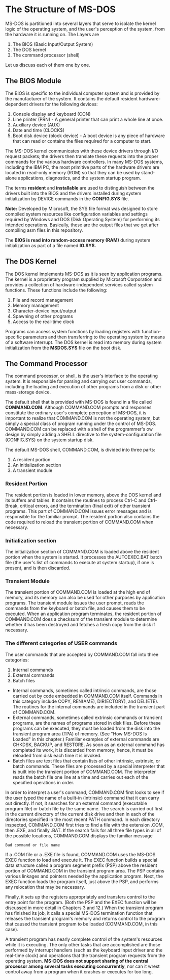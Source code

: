 # The Structure of MS-DOS
MS-DOS is partitioned into several layers that serve to isolate the kernel logic of the operating system, and the user's perception of the system, from the hardware it is running on. 
The Layers are
1. The BIOS (Basic Input/Output System)
2. The DOS kernel
3. The command processor (shell)

Let us discuss each of them one by one.
## The BIOS Module
The BIOS is specific to the individual computer system and is provided by the manufacturer of the system. It contains the default resident hardware-dependent drivers for the following devices:
1. Console display and keyboard (CON)
2. Line printer (PRN) - A general printer that can print a whole line at once. 
3. Auxiliary device (AUX)
4. Date and time (CLOCK$)
5. Boot disk device (block device) - A boot device is any piece of hardware that can read or contains the files required for a computer to start.

The MS-DOS kernel communicates with these device drivers through I/O request packets; the drivers then translate these requests into the proper commands for the various hardware controllers. In many MS-DOS systems, including the IBM PC, the most primitive parts of the hardware drivers are located in read-only memory (ROM) so that they can be used by stand-alone applications, diagnostics, and the system startup program.

The terms **resident** and **installable** are used to distinguish between the drivers built into the BIOS and the drivers installed during system initialization by DEVICE commands in the **CONFIG.SYS** file. 

**Note:**
Developed by Microsoft, the SYS file format was designed to store compiled system resources like configuration variables and settings required by Windows and DOS (Disk Operating System) for performing its intended operations. Basically, these are the output files that we get after compiling asm files in this repository.

The **BIOS is read into random-access memory (RAM)** during system initialization as part of a file named **IO.SYS.** 

## The DOS Kernel
The DOS kernel implements MS-DOS as it is seen by application programs. The kernel is a proprietary program supplied by Microsoft Corporation and provides a collection of hardware-independent services called system functions. These functions include the following:
1. File and record management
2. Memory management
3. Character-device input/output
4. Spawning of other programs
5. Access to the real-time clock

Programs can access system functions by loading registers with function-specific parameters and then transferring to the operating system by means of a software interrupt. The DOS kernel is read into memory during system initialization from the **MSDOS.SYS** file on the boot disk.
## The Command Processor

The command processor, or shell, is the user's interface to the operating system. It is responsible for parsing and carrying out user commands, including the loading and execution of other programs from a disk or other mass-storage device.


The default shell that is provided with MS-DOS is found in a file called **COMMAND.COM**. Although COMMAND.COM prompts and responses constitute the ordinary user's complete perception of MS-DOS, it is important to realize that COMMAND.COM is not the operating system, but simply a special class of program running under the control of MS-DOS. COMMAND.COM can be replaced with a shell of the programmer's ow design by simply adding a SHELL directive to the system-configuration file (CONFIG.SYS) on the system startup disk.


The default MS-DOS shell, COMMAND.COM, is divided into three parts:
1. A resident portion
2. An initialization section
3. A transient module

### Resident Portion
The resident portion is loaded in lower memory, above the DOS kernel and its buffers and tables. It contains the routines to process Ctrl-C and Ctrl-Break, critical errors, and the termination (final exit) of other transient programs. This part of COMMAND.COM issues error messages and is responsible for the familiar prompt. The resident portion also contains the code required to reload the transient portion of COMMAND.COM when necessary.

### Initialization section
The initialization section of COMMAND.COM is loaded above the resident portion when the system is started. It processes the AUTOEXEC.BAT batch file (the user's list of commands to execute at system startup), if one is present, and is then discarded.

### Transient Module
The transient portion of COMMAND.COM is loaded at the high end of memory, and its memory can also be used for other purposes by application programs. The transient module issues the user prompt, reads the commands from the keyboard or batch file, and causes them to be executed. When an application program terminates, the resident portion of COMMAND.COM does a checksum of the transient module to determine whether it has been destroyed and fetches a fresh copy from the disk if necessary.

### The different categories of USER commands
The user commands that are accepted by COMMAND.COM fall into three categories:
1. Internal commands
2. External commands
3. Batch files

* Internal commands, sometimes called intrinsic commands, are those carried out by code embedded in COMMAND.COM itself. Commands in this category include COPY, REN(AME), DIR(ECTORY), and DEL(ETE). The routines for the internal commands are included in the transient part of COMMAND.COM.
* External commands, sometimes called extrinsic commands or transient programs, are the names of programs stored in disk files. Before these programs can be executed, they must be loaded from the disk into the transient program area (TPA) of memory. (See "How MS-DOS Is Loaded" in this chapter.) Familiar examples of external commands are CHKDSK, BACKUP, and RESTORE. As soon as an external command has completed its work, it is discarded from memory; hence, it must be reloaded from disk each time it is invoked.
* Batch files are text files that contain lists of other intrinsic, extrinsic, or batch commands. These files are processed by a special interpreter that is built into the transient portion of COMMAND.COM. The interpreter reads the batch file one line at a time and carries out each of the specified operations in order.

In order to interpret a user's command, COMMAND.COM first looks to see if the user typed the name of a built-in (intrinsic) command that it can carry out directly. If not, it searches for an external command (executable program file) or batch file by the same name. The search is carried out first in the current directory of the current disk drive and then in each of the directories specified in the most recent PATH command. In each directory inspected, COMMAND.COM first tries to find a file with the extension .COM, then .EXE, and finally .BAT. If the search fails for all three file types in all of the possible locations, COMMAND.COM displays the familiar message

  `Bad command or file name`

If a .COM file or a .EXE file is found, COMMAND.COM uses the MS-DOS EXEC function to load and execute it. The EXEC function builds a special data structure called a program segment prefix (PSP) above the resident portion of COMMAND.COM in the transient program area. The PSP contains various linkages and pointers needed by the application program. Next, the EXEC function loads the program itself, just above the PSP, and performs any relocation that may be necessary.

Finally, it sets up the registers appropriately and transfers control to the entry point for the program. (Both the PSP and the EXEC function will be discussed in more detail in Chapters 3 and 12.) When the transient program has finished its job, it calls a special MS-DOS termination function that releases the transient program's memory and returns control to the program that caused the transient program to be loaded (COMMAND.COM, in this case).

A transient program has nearly complete control of the system's resources while it is executing. The only other tasks that are accomplished are those performed by interrupt handlers (such as the keyboard input driver and the real-time clock) and operations that the transient program requests from the operating system. **MS-DOS does not support sharing of the central processor among several tasks executing concurrently**, nor can it wrest control away from a program when it crashes or executes for too long.
